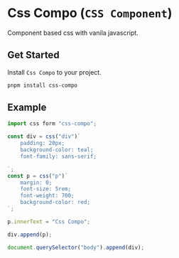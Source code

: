 # Css Compo (`CSS Component`)

Component based css with vanila javascript.

## Get Started

Install `Css Compo` to your project.

```bash
pnpm install css-compo
```

## Example

```ts
import css form "css-compo";

const div = css("div")`
    padding: 20px;
    background-color: teal;
    font-family: sans-serif;

`;
const p = css("p")`
    margin: 0;
    font-size: 5rem;
    font-weight: 700;
    background-color: red;
`;

p.innerText = "Css Compo";

div.append(p);

document.querySelector("body").append(div);
```